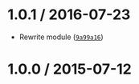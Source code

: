 <!--remark setext-->

<!--lint disable no-multiple-toplevel-headings-->

1.0.1 / 2016-07-23
==================

*   Rewrite module ([`9a99a16`](https://github.com/wooorm/cept/commit/9a99a16))

1.0.0 / 2015-07-12
==================
